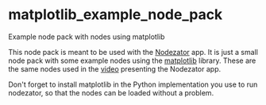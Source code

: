 # matplotlib_example_node_pack
Example node pack with nodes using matplotlib

This node pack is meant to be used with the [Nodezator][] app. It is just a small node pack with some example nodes using the [matplotlib][] library. These are the same nodes used in the [video][] presenting the Nodezator app.

Don't forget to install matplotlib in the Python implementation you use to run nodezator, so that the nodes can be loaded without a problem.

[Nodezator]: https://github.com/IndiePython/nodezator
[matplotlib]: https://matplotlib.org/
[video]: https://youtu.be/GlQJvuU7Z_8?t=1065
